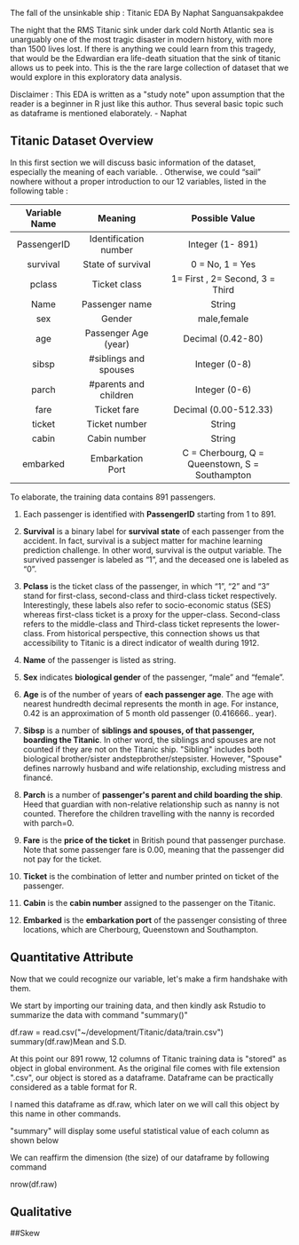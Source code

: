 The fall of the unsinkable ship : Titanic EDA
By Naphat Sanguansakpakdee

The night that the RMS Titanic sink under dark cold North Atlantic sea is unarguably one of the most tragic disaster in modern history, with more than 1500 lives lost. If there is anything we could learn from this tragedy, that would be the Edwardian era life-death situation that the sink of titanic allows us to peek into. This is the the rare large collection of dataset that we would explore in this exploratory data analysis.  

Disclaimer : This EDA is written as a "study note" upon assumption that the reader is a beginner in R just like this author. Thus several basic topic such as dataframe is mentioned elaborately. - Naphat   

## Titanic Dataset Overview

In this first section we will discuss basic information of the dataset, especially the meaning of each variable. . Otherwise, we could “sail” nowhere without a proper introduction to our 12 variables, listed in the following table :

| Variable Name |        Meaning        |                 Possible Value                 |
|:-------------:|:---------------------:|:----------------------------------------------:|
| PassengerID   | Identification number | Integer (1- 891)                               |
| survival      | State of survival     | 0 = No, 1 = Yes                                |
| pclass        | Ticket class          | 1= First , 2= Second, 3 = Third                |
| Name          | Passenger name        | String                                         |
| sex           | Gender                | male,female                                    |
| age           | Passenger Age (year)  | Decimal (0.42-80)                              |
| sibsp         | #siblings and spouses | Integer (0-8)                                  |
| parch         | #parents and children | Integer (0-6)                                  |
| fare          | Ticket fare           | Decimal (0.00-512.33)                          |
| ticket        | Ticket number         | String                                         |
| cabin         | Cabin number          | String                                         |
| embarked      | Embarkation Port      | C = Cherbourg, Q = Queenstown, S = Southampton |

To elaborate, the training data contains 891 passengers. 

  1.  Each passenger is identified with **PassengerID** starting from 1 to 891. 

  2.  **Survival** is a binary label for **survival state** of each passenger from the accident. In fact, survival is a subject matter for machine learning prediction challenge. In other word, survival is the output variable. The survived passenger is labeled as “1”, and the deceased one is labeled as “0”. 

  3.  **Pclass** is the ticket class of the passenger, in which “1”, “2” and “3” stand for first-class, second-class and third-class ticket respectively. Interestingly, these labels also refer to socio-economic status (SES) whereas first-class ticket is a proxy for the upper-class. Second-class refers to the middle-class and Third-class ticket represents the lower-class. From historical perspective, this connection shows us that accessibility to Titanic is a direct indicator of wealth during 1912.

  4.  **Name** of the passenger is listed as string.

  5.  **Sex** indicates **biological gender** of the passenger, “male” and “female”.

  6.  **Age** is of the number of years of **each passenger age**. The age with nearest hundredth decimal represents the month in   age. For instance, 0.42 is an approximation of 5 month old passenger (0.416666.. year). 

  7.  **Sibsp** is a number of **siblings and spouses, of that passenger, boarding the Titanic**. In other word, the siblings and spouses are not counted if they are not on the Titanic ship. "Sibling" includes both biological brother/sister andstepbrother/stepsister. However, "Spouse" defines narrowly husband and wife relationship, excluding mistress and financé. 

  8.  **Parch** is a number of **passenger's parent and child boarding the ship**. Heed that guardian with non-relative relationship such as nanny is not counted. Therefore the children travelling with the nanny is recorded with parch=0.

  9.  **Fare** is the **price of the ticket** in British pound that passenger purchase. Note that some passenger fare is 0.00, meaning that the passenger did not pay for the ticket.   

  10. **Ticket** is the combination of letter and number printed on ticket of the passenger.

  11. **Cabin** is the **cabin number** assigned to the passenger on the Titanic. 

  12. **Embarked** is the **embarkation port** of the passenger consisting of three locations, which are Cherbourg, Queenstown and Southampton.

## Quantitative Attribute
Now that we could recognize our variable, let's make a firm handshake with them. 

We start by importing our training data, and then kindly ask Rstudio to summarize the data with command "summary()" 

df.raw = read.csv("~/development/Titanic/data/train.csv")
summary(df.raw)Mean and S.D.

At this point our 891 roww, 12 columns of Titanic training data is "stored" as object in global environment. As the original file comes with file extension ".csv", our object is stored as a dataframe. Dataframe can be practically considered as a table format for R.


I named this dataframe as df.raw, which later on we will call this object by this name in other commands. 

"summary" will display some useful statistical value of each column as shown below 



We can reaffirm the dimension (the size) of our dataframe by
following command

nrow(df.raw)


## Qualitative
##Skew 




